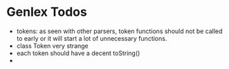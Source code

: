 Genlex Todos
=====

* tokens: as seen with other parsers, token functions should not be called to early
 or it will start a lot of unnecessary functions.
* class Token very strange
* each token should have a decent toString()
* 
